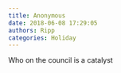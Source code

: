 ```yaml
---
title: Anonymous
date: 2018-06-08 17:29:05
authors: Ripp
categories: Holiday
---
```


 Who on the council is a catalyst
